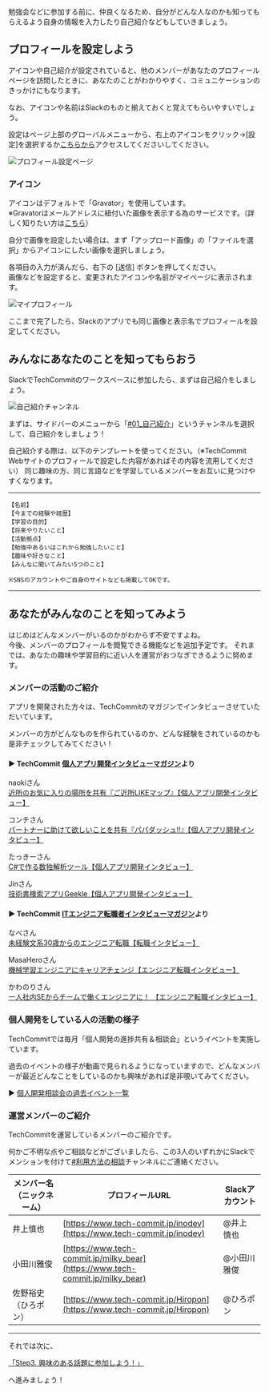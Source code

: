 勉強会などに参加する前に、仲良くなるため、自分がどんな人なのかも知ってもらえるよう自身の情報を入力したり自己紹介などもしていきましょう。

## プロフィールを設定しよう

アイコンや自己紹介が設定されていると、他のメンバーがあなたのプロフィールページを訪問したときに、あなたのことがわかりやすく、コミュニケーションのきっかけにもなります。

なお、アイコンや名前はSlackのものと揃えておくと覚えてもらいやすいでしょう。

設定はページ上部のグローバルメニューから、右上のアイコンをクリック→[設定]を選択するか[こちらから](https://www.tech-commit.jp/inodev/profiles/edit)アクセスしてくださいしてください。

![プロフィール設定ページ](/images/preparation-site/profiles-edit.png)

### アイコン
アイコンはデフォルトで「Gravator」を使用しています。  
※Gravatorはメールアドレスに紐付いた画像を表示する為のサービスです。（詳しく知りたい方は[こちら](https://ja.gravatar.com/)）

自分で画像を設定したい場合は、まず「アップロード画像」の「ファイルを選択」からアイコンにしたい画像を選択しましょう。

各項目の入力が済んだら、右下の [送信] ボタンを押してください。  
画像などを設定すると、変更されたアイコンや名前がマイページに表示されます。

![マイプロフィール](/images/preparation-site/my-profile.png)

ここまで完了したら、Slackのアプリでも同じ画像と表示名でプロフィールを設定してください。

## みんなにあなたのことを知ってもらおう
SlackでTechCommitのワークスペースに参加したら、まずは自己紹介をしましょう。

![自己紹介チャンネル](/images/preparation-tool/self-introduction.jpg)

まずは、サイドバーのメニューから「[#01_自己紹介](https://techcommit.slack.com/archives/CCEE2DZ7U)」というチャンネルを選択して、自己紹介をしましょう！

自己紹介する際は、以下のテンプレートを使ってください。（※TechCommit Webサイトのプロフィールで設定した内容があればその内容を流用してください）
同じ趣味の方、同じ言語などを学習しているメンバーをお互いに見つけやすくなります。

---
```
【名前】
【今までの経験や経歴】
【学習の目的】
【将来やりたいこと】
【活動拠点】
【勉強中あるいはこれから勉強したいこと】
【趣味や好きなこと】
【みんなに聞いてみたい5つのこと】

※SNSのアカウントやご自身のサイトなども掲載してOKです。
```
---

## あなたがみんなのことを知ってみよう
はじめはどんなメンバーがいるのかがわからず不安ですよね。  
今後、メンバーのプロフィールを閲覧できる機能などを追加予定です。
それまでは、あなたの趣味や学習目的に近い人を運営がおつなぎできるように努めます。

### メンバーの活動のご紹介

アプリを開発された方々は、TechCommitのマガジンでインタビューさせていただいています。

メンバーの方がどんなものを作られているのか、どんな経験をされているのかも是非チェックしてみてください！

#### ▶ TechCommit [個人アプリ開発インタビューマガジン](https://note.com/tech_commit/m/mfe8deb8dc646)より

naokiさん  
[近所のお気に入りの場所を共有『ご近所LIKEマップ』【個人アプリ開発インタビュー】](https://note.com/tsuji_tech/n/n9f67f5205ebc?magazine_key=mfe8deb8dc646)

コンチさん  
[パートナーに助けて欲しいことを共有『パパダッシュ!!』【個人アプリ開発インタビュー】](https://note.com/odagawa_tech/n/ne84f5b75fa0a?magazine_key=mfe8deb8dc646)

たっきーさん  
[C#で作る数独解析ツール【個人アプリ開発インタビュー】](https://note.com/odagawa_tech/n/nd51fe75588a7?magazine_key=mfe8deb8dc646)

Jinさん  
[技術書検索アプリGeekle【個人アプリ開発インタビュー】](https://note.com/tech_commit/n/nad6619ab787c?magazine_key=mfe8deb8dc646)

#### ▶ TechCommit [ITエンジニア転職者インタビューマガジン](https://note.com/tech_commit/m/m83ef8d20a043)より

なべさん  
[未経験文系30歳からのエンジニア転職【転職インタビュー】](https://note.com/odagawa_tech/n/ncb2c0369177a?magazine_key=m83ef8d20a043)

MasaHeroさん  
[機械学習エンジニアにキャリアチェンジ【エンジニア転職インタビュー】](https://note.com/odagawa_tech/n/n9b84e8334b06?magazine_key=m83ef8d20a043)

かわのりさん  
[一人社内SEからチームで働くエンジニアに！ 【エンジニア転職インタビュー】](https://note.com/odagawa_tech/n/n495e47fa5b06?magazine_key=m83ef8d20a043)

### 個人開発をしている人の活動の様子

TechCommitでは毎月「個人開発の進捗共有＆相談会」というイベントを実施しています。

過去のイベントの様子が動画で見られるようになっていますので、どんなメンバーが最近どんなことをしているのかも興味があれば是非覗いてみてください。

▶ [個人開発相談会の過去イベント一覧](https://www.tech-commit.jp/main/event_archives?title=&tag_ids%5B%5D=28)

### 運営メンバーのご紹介

TechCommitを運営しているメンバーのご紹介です。  

何かご不明な点やご相談などがございましたら、この3人のいずれかにSlackでメンションを付けて[#利用方法の相談](https://techcommit.slack.com/archives/CJU6KST7H)チャンネルにご連絡ください。

| メンバー名（ニックネーム） | プロフィールURL | Slackアカウント |
| -------| --------------| --- |
| 井上慎也 | [https://www.tech-commit.jp/inodev](https://www.tech-commit.jp/inodev) | @井上 慎也 |
| 小田川雅俊 | [https://www.tech-commit.jp/milky_bear](https://www.tech-commit.jp/milky_bear) | @小田川雅俊 |
| 佐野裕史（ひろポン） | [https://www.tech-commit.jp/Hiropon](https://www.tech-commit.jp/Hiropon) | @ひろポン|

---

それでは次に、

[「Step3. 興味のある話題に参加しよう！」](../join-slack-channel)

へ進みましょう！

